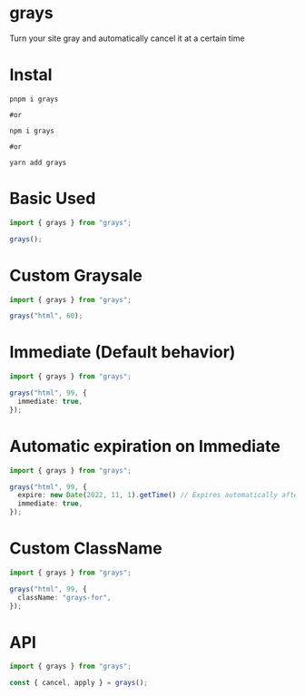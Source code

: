 # grays

Turn your site gray and automatically cancel it at a certain time

# Instal

```shell
pnpm i grays

#or

npm i grays

#or

yarn add grays
```

# Basic Used

```typescript
import { grays } from "grays";

grays();
```

# Custom Graysale

```typescript
import { grays } from "grays";

grays("html", 60);
```

# Immediate (Default behavior)

```typescript
import { grays } from "grays";

grays("html", 99, {
  immediate: true,
});
```

# Automatic expiration on Immediate

```typescript
import { grays } from "grays";

grays("html", 99, {
  expire: new Date(2022, 11, 1).getTime() // Expires automatically after "2022-12-1
  immediate: true,
});
```

# Custom ClassName

```typescript
import { grays } from "grays";

grays("html", 99, {
  className: "grays-for",
});
```

# API

```typescript
import { grays } from "grays";

const { cancel, apply } = grays();
```
